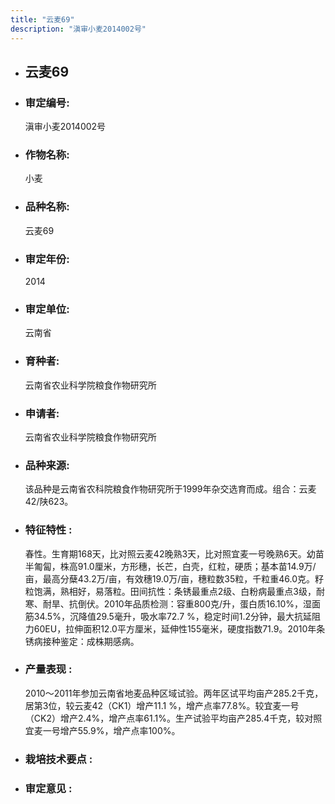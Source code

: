 ```yaml
---
title: "云麦69"
description: "滇审小麦2014002号"
---
```

* ## 云麦69
* ###  审定编号:  
   滇审小麦2014002号

*  ### 作物名称:  
   小麦

*   ###  品种名称: 
    云麦69

*   ### 审定年份: 
    2014

*   ### 审定单位:  
    云南省

*   ### 育种者:  
    云南省农业科学院粮食作物研究所

*   ### 申请者:  
    云南省农业科学院粮食作物研究所

*   ### 品种来源:  
    该品种是云南省农科院粮食作物研究所于1999年杂交选育而成。组合：云麦42/陕623。

*   ### 特征特性 : 
    春性。生育期168天，比对照云麦42晚熟3天，比对照宜麦一号晚熟6天。幼苗半匍匐，株高91.0厘米，方形穗，长芒，白壳，红粒，硬质；基本苗14.9万/亩，最高分蘖43.2万/亩，有效穗19.0万/亩，穗粒数35粒，千粒重46.0克。籽粒饱满，熟相好，易落粒。田间抗性：条锈最重点2级、白粉病最重点3级，耐寒、耐旱、抗倒伏。2010年品质检测：容重800克/升，蛋白质16.10%，湿面筋34.5%，沉降值29.5毫升，吸水率72.7 %，稳定时间1.2分钟，最大抗延阻力60EU，拉伸面积12.0平方厘米，延伸性155毫米，硬度指数71.9。2010年条锈病接种鉴定：成株期感病。

*   ### 产量表现 : 
    2010～2011年参加云南省地麦品种区域试验。两年区试平均亩产285.2千克，居第3位，较云麦42（CK1）增产11.1 %，增产点率77.8%。较宜麦一号（CK2）增产2.4%，增产点率61.1%。生产试验平均亩产285.4千克，较对照宜麦一号增产55.9%，增产点率100%。

*   ### 栽培技术要点 : 
    

*   ### 审定意见 : 
    
